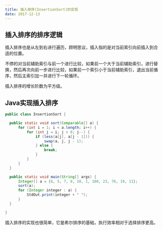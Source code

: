 ```yaml
---
title: 插入排序(InsertionSort)的实现
date: 2017-12-13
---
```


## 插入排序的排序逻辑

插入排序也是从左到右进行遍历，顾明思议，插入指的是对当前索引向前插入到合适的位置。

不停的对当前辅助索引与前一个进行比较，如果前一个大于当前辅助索引，进行替换，然后再次向前一步进行比较，如果前一个索引小于当前辅助索引，退出当前循序，然后主索引加一并进行下一轮循环。

插入排序的增长阶数为平方级。

## Java实现插入排序

```java
public class InsertionSort {

  public static void sort(Comparable[] a) {
      for (int i = 1; i < a.length; i++) {
          for (int j = i; j > 0; j--) {
              if (less(a[j], a[j - 1])) {
                  swap(a, j, j - 1);
              } else {
                  break;
              } 
          }
      }
  }

  public static void main(String[] args) {
      Integer[] a = {6, 5, 7, 8, 10, 1, 100, 23, 76, 19, 11};
      sort(a);
      for (Integer integer : a) {
          StdOut.print(integer + " ");
      }
  }

}

```

插入排序的实现也很简单，它是希尔排序的基础，执行效率相对于选择排序更高。

